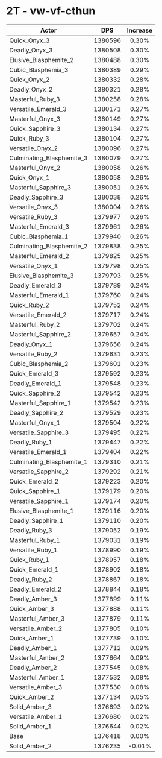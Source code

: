 # 2T - vw-vf-cthun
| Actor | DPS | Increase |
|---|:---:|:---:|
|Quick_Onyx_3|1380596|0.30%|
|Deadly_Onyx_3|1380508|0.30%|
|Elusive_Blasphemite_2|1380488|0.30%|
|Cubic_Blasphemia_3|1380389|0.29%|
|Quick_Onyx_2|1380332|0.28%|
|Deadly_Onyx_2|1380321|0.28%|
|Masterful_Ruby_3|1380258|0.28%|
|Versatile_Emerald_3|1380171|0.27%|
|Masterful_Onyx_3|1380149|0.27%|
|Quick_Sapphire_3|1380134|0.27%|
|Quick_Ruby_3|1380104|0.27%|
|Versatile_Onyx_2|1380096|0.27%|
|Culminating_Blasphemite_3|1380079|0.27%|
|Masterful_Onyx_2|1380058|0.26%|
|Quick_Onyx_1|1380058|0.26%|
|Masterful_Sapphire_3|1380051|0.26%|
|Deadly_Sapphire_3|1380038|0.26%|
|Versatile_Onyx_3|1380004|0.26%|
|Versatile_Ruby_3|1379977|0.26%|
|Masterful_Emerald_3|1379961|0.26%|
|Cubic_Blasphemia_1|1379940|0.26%|
|Culminating_Blasphemite_2|1379838|0.25%|
|Masterful_Emerald_2|1379825|0.25%|
|Versatile_Onyx_1|1379798|0.25%|
|Elusive_Blasphemite_3|1379793|0.25%|
|Deadly_Emerald_3|1379789|0.24%|
|Masterful_Emerald_1|1379760|0.24%|
|Quick_Ruby_2|1379752|0.24%|
|Versatile_Emerald_2|1379717|0.24%|
|Masterful_Ruby_2|1379702|0.24%|
|Masterful_Sapphire_2|1379657|0.24%|
|Deadly_Onyx_1|1379656|0.24%|
|Versatile_Ruby_2|1379631|0.23%|
|Cubic_Blasphemia_2|1379601|0.23%|
|Quick_Emerald_3|1379592|0.23%|
|Deadly_Emerald_1|1379548|0.23%|
|Quick_Sapphire_2|1379542|0.23%|
|Masterful_Sapphire_1|1379542|0.23%|
|Deadly_Sapphire_2|1379529|0.23%|
|Masterful_Onyx_1|1379504|0.22%|
|Versatile_Sapphire_3|1379495|0.22%|
|Deadly_Ruby_1|1379447|0.22%|
|Versatile_Emerald_1|1379404|0.22%|
|Culminating_Blasphemite_1|1379310|0.21%|
|Versatile_Sapphire_2|1379292|0.21%|
|Quick_Emerald_2|1379223|0.20%|
|Quick_Sapphire_1|1379179|0.20%|
|Versatile_Sapphire_1|1379174|0.20%|
|Elusive_Blasphemite_1|1379116|0.20%|
|Deadly_Sapphire_1|1379110|0.20%|
|Deadly_Ruby_3|1379052|0.19%|
|Masterful_Ruby_1|1379031|0.19%|
|Versatile_Ruby_1|1378990|0.19%|
|Quick_Ruby_1|1378957|0.18%|
|Quick_Emerald_1|1378902|0.18%|
|Deadly_Ruby_2|1378867|0.18%|
|Deadly_Emerald_2|1378844|0.18%|
|Deadly_Amber_3|1377899|0.11%|
|Quick_Amber_3|1377888|0.11%|
|Masterful_Amber_3|1377879|0.11%|
|Versatile_Amber_2|1377805|0.10%|
|Quick_Amber_1|1377739|0.10%|
|Deadly_Amber_1|1377712|0.09%|
|Masterful_Amber_2|1377664|0.09%|
|Deadly_Amber_2|1377545|0.08%|
|Masterful_Amber_1|1377532|0.08%|
|Versatile_Amber_3|1377530|0.08%|
|Quick_Amber_2|1377134|0.05%|
|Solid_Amber_3|1376693|0.02%|
|Versatile_Amber_1|1376680|0.02%|
|Solid_Amber_1|1376644|0.02%|
|Base|1376418|0.00%|
|Solid_Amber_2|1376235|-0.01%|
